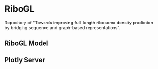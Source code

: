 # RiboGL
Repository of "Towards improving full-length ribosome density prediction by bridging sequence and graph-based representations".

## RiboGL Model

## Plotly Server
